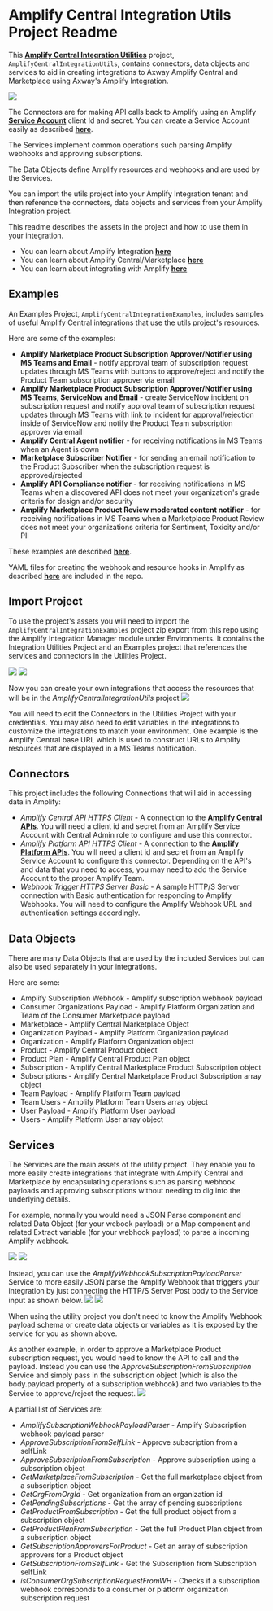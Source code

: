 # Amplify Central Integration Utils Project Readme

This [**Amplify Central Integration Utilities**](https://github.com/lbrenman/Amplify-Central-Integration-Utils-Project) project, `AmplifyCentralIntegrationUtils`, contains connectors, data objects and services to aid in creating integrations to Axway Amplify Central and Marketplace using Axway's Amplify Integration.

![](https://i.imgur.com/bXu0h9r.png)

The Connectors are for making API calls back to Amplify using an Amplify [**Service Account**](https://docs.axway.com/bundle/platform-management/page/docs/management_guide/managing_service_accounts/index.html) client Id and secret. You can create a Service Account easily as described [**here**](https://blog.axway.com/product-insights/amplify-platform/axway-amplify-platform-api-calls).

The Services implement common operations such parsing Amplify webhooks and approving subscriptions.

The Data Objects define Amplify resources and webhooks and are used by the Services.

You can import the utils project into your Amplify Integration tenant and then reference the connectors, data objects and services from your Amplify Integration project.

This readme describes the assets in the project and how to use them in your integration.

* You can learn about Amplify Integration [**here**](https://www.axway.com/en/products/amplify-integration)
* You can learn about Amplify Central/Marketplace [**here**](https://www.axway.com/en/products/amplify-enterprise-marketplace)
* You can learn about integrating with Amplify [**here**](https://docs.axway.com/bundle/amplify-central/page/docs/integrate_with_central/index.html)

## Examples

An Examples Project, `AmplifyCentralIntegrationExamples`, includes samples of useful Amplify Central integrations that use the utils project's resources.

Here are some of the examples:
* **Amplify Marketplace Product Subscription Approver/Notifier using MS Teams and Email** - notify approval team of subscription request updates through MS Teams with buttons to approve/reject and notify the Product Team subscription approver via email
* **Amplify Marketplace Product Subscription Approver/Notifier using MS Teams, ServiceNow and Email** - create ServiceNow incident on subscription request and notify approval team of subscription request updates through MS Teams with link to incident for approval/rejection inside of ServiceNow and notify the Product Team subscription approver via email
* **Amplify Central Agent notifier** - for receiving notifications in MS Teams when an Agent is down
* **Marketplace Subscriber Notifier** - for sending an email notification to the Product Subscriber when the subscription request is approved/rejected
* **Amplify API Compliance notifier** - for receiving notifications in MS Teams when a discovered API does not meet your organization's grade criteria for design and/or security
* **Amplify Marketplace Product Review moderated content notifier** - for receiving notifications in MS Teams when a Marketplace Product Review does not meet your organizations criteria for Sentiment, Toxicity and/or PII

These examples are described [**here**](https://gist.github.com/lbrenman/ba9640a5b1650a68c13bb98991090725).

YAML files for creating the webhook and resource hooks in Amplify as described [**here**](https://blog.axway.com/product-insights/amplify-platform/central/create-an-amplify-central-integration-webhook-using-the-axway-cli) are included in the repo.

## Import Project

To use the project's assets you will need to import the `AmplifyCentralIntegrationExamples` project zip export from this repo using the Amplify Integration Manager module under Environments. It contains the Integration Utilities Project and an Examples project that references the services and connectors in the Utilities Project.

![](https://i.imgur.com/dkcyp7l.png)
![](https://i.imgur.com/dzIsDbr.png)

Now you can create your own integrations that access the resources that will be in the *AmplifyCentralIntegrationUtils* project
![](https://i.imgur.com/j1Q5dEQ.png)

You will need to edit the Connectors in the Utilities Project with your credentials. You may also need to edit variables in the integrations to customize the integrations to match your environment. One example is the Amplify Central base URL which is used to construct URLs to Amplify resources that are displayed in a MS Teams notification.

## Connectors

This project includes the following Connections that will aid in accessing data in Amplify:

* *Amplify Central API HTTPS Client* - A connection to the [**Amplify Central APIs**](https://apidocs.axway.com/swagger-ui-NEW/index.html?productname=APIServer&productversion=1.0.0&filename=swagger.json). You will need a client id and secret from an Amplify Service Account with Central Admin role to configure and use this connector.
* *Amplify Platform API HTTPS Client* - A connection to the [**Amplify Platform APIs**](https://platform.axway.com/api-docs.html). You will need a client id and secret from an Amplify Service Account to configure this connector. Depending on the API's and data that you need to access, you may need to add the Service Account to the proper Amplify Team.
* *Webhook Trigger HTTPS Server Basic* - A sample HTTP/S Server connection with Basic authentication for responding to Amplify Webhooks. You will need to configure the Amplify Webhook URL and authentication settings accordingly.

## Data Objects

There are many Data Objects that are used by the included Services but can also be used separately in your integrations.

Here are some:

* Amplify Subscription Webhook - Amplify subscription webhook payload
* Consumer Organizations Payload - Amplify Platform Organization and Team of the Consumer Marketplace payload
* Marketplace - Amplify Central Marketplace Object
* Organization Payload - Amplify Platform Organization payload
* Organization - Amplify Platform Organization object
* Product - Amplify Central Product object
* Product Plan - Amplify Central Product Plan object
* Subscription - Amplify Central Marketplace Product Subscription object
* Subscriptions - Amplify Central Marketplace Product Subscription array object
* Team Payload - Amplify Platform Team payload
* Team Users - Amplify Platform Team Users array object
* User Payload - Amplify Platform User payload
* Users - Amplify Platform User array object

## Services

The Services are the main assets of the utility project. They enable you to more easily create integrations that integrate with Amplify Central and Marketplace by encapsulating operations such as parsing webhook payloads and approving subscriptions without needing to dig into the underlying details.

For example, normally you would need a JSON Parse component and related Data Object (for your webook payload) or a Map component and related Extract variable (for your webhook payload) to parse a incoming Amplify webhook.

![](https://i.imgur.com/2B7rf7M.png)
![](https://i.imgur.com/LvWAc5c.png)

Instead, you can use the *AmplifyWebhookSubscriptionPayloadParser* Service to more easily JSON parse the Amplify Webhook that triggers your integration by just connecting the HTTP/S Server Post body to the Service input as shown below.
![](https://i.imgur.com/79QTWSo.png)
![](https://i.imgur.com/lL8QUk3.png)

When using the utility project you don't need to know the Amplify Webhook payload schema or create data objects or variables as it is exposed by the service for you as shown above.

As another example, in order to approve a Marketplace Product subscription request, you would need to know the API to call and the payload. Instead you can use the *ApproveSubscriptionFromSubscription* Service and simply pass in the subscription object (which is also the body.payload property of a subscription webhook) and two variables to the Service to approve/reject the request.
![](https://i.imgur.com/2boFo1f.png)

A partial list of Services are:
* *AmplifySubscriptionWebhookPayloadParser* - Amplify Subscription webhook payload parser
* *ApproveSubscriptionFromSelfLink* - Approve subscription from a selfLink
* *ApproveSubscriptionFromSubscription* - Approve subscription using a subscription object
* *GetMarketplaceFromSubscription* - Get the full marketplace object from a subscription object
* *GetOrgFromOrgId* - Get organization from an organization id
* *GetPendingSubscriptions* - Get the array of pending subscriptions
* *GetProductFromSubscription* - Get the full product object from a subscription object
* *GetProductPlanFromSubscription* - Get the full Product Plan object from a subscription object
* *GetSubscriptionApproversForProduct* - Get an array of subscription approvers for a Product object
* *GetSubscriptionFromSelfLink* - Get the Subscription from Subscription selfLink
* *isConsumerOrgSubscriptionRequestFromWH* - Checks if a subscription webhook corresponds to a consumer or platform organization subscription request
